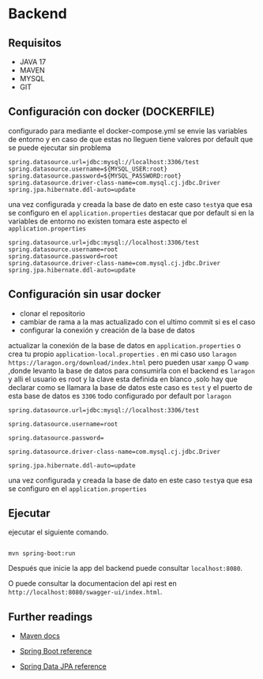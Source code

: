 # Backend

## Requisitos

- JAVA 17
- MAVEN
- MYSQL
- GIT

## Configuración con docker  (DOCKERFILE)

configurado para mediante el docker-compose.yml se envie las variables de entorno y en caso de que estas no lleguen tiene valores por default que se puede ejecutar sin problema

    spring.datasource.url=jdbc:mysql://localhost:3306/test
    spring.datasource.username=${MYSQL_USER:root}
    spring.datasource.password=${MYSQL_PASSWORD:root}
    spring.datasource.driver-class-name=com.mysql.cj.jdbc.Driver
    spring.jpa.hibernate.ddl-auto=update

  

una vez configurada y creada la base de dato en este caso `test`ya que esa se configuro en el `application.properties`
destacar que por default si en la variables de entorno no existen tomara este aspecto el `application.properties`

```
spring.datasource.url=jdbc:mysql://localhost:3306/test
spring.datasource.username=root
spring.datasource.password=root
spring.datasource.driver-class-name=com.mysql.cj.jdbc.Driver
spring.jpa.hibernate.ddl-auto=update
```
  

## Configuración sin usar docker

- clonar el repositorio 
- cambiar de rama a la mas actualizado con el ultimo commit si es el caso
- configurar la conexión y creación de la base de datos   

actualizar la conexión de la base de datos en `application.properties` o crea tu propio `application-local.properties` .
en mi caso uso `laragon` `https://laragon.org/download/index.html` pero pueden usar `xampp` O  `wamp` ,donde levanto la base de datos para consumirla con el backend es `laragon`  y alli el usuario es root y la clave esta definida en blanco ,solo hay que declarar como se llamara la base de datos este caso es `test` y el puerto de esta base de datos es `3306` todo configurado por default por `laragon`

    spring.datasource.url=jdbc:mysql://localhost:3306/test
    
    spring.datasource.username=root
    
    spring.datasource.password=
    
    spring.datasource.driver-class-name=com.mysql.cj.jdbc.Driver
    
    spring.jpa.hibernate.ddl-auto=update

  

una vez configurada y creada la base de dato en este caso `test`ya que esa se configuro en el `application.properties`



## Ejecutar

ejecutar el siguiente comando.
  
```

mvn spring-boot:run

```

  Después que inicie la app del backend puede consultar `localhost:8080`.

  O puede consultar la documentacion del api rest en `http://localhost:8080/swagger-ui/index.html`.

## Further readings

  

* [Maven docs](https://maven.apache.org/guides/index.html)

* [Spring Boot reference](https://docs.spring.io/spring-boot/docs/current/reference/htmlsingle/)

* [Spring Data JPA reference](https://docs.spring.io/spring-data/jpa/docs/current/reference/html/)
